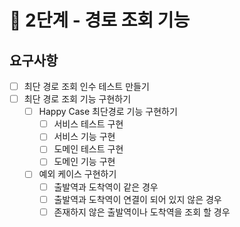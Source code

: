 # 🚀 2단계 - 경로 조회 기능

## 요구사항

- [ ] 최단 경로 조회 인수 테스트 만들기
- [ ] 최단 경로 조회 기능 구현하기
  - [ ] Happy Case 최단경로 기능 구현하기
    - [ ] 서비스 테스트 구현
    - [ ] 서비스 기능 구현
    - [ ] 도메인 테스트 구현
    - [ ] 도메인 기능 구현
  - [ ] 예외 케이스 구현하기
    - [ ] 출발역과 도착역이 같은 경우
    - [ ] 출발역과 도착역이 연결이 되어 있지 않은 경우
    - [ ] 존재하지 않은 출발역이나 도착역을 조회 할 경우
